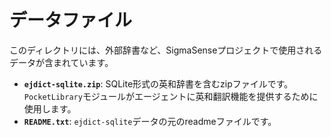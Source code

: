 # データファイル

このディレクトリには、外部辞書など、SigmaSenseプロジェクトで使用されるデータが含まれています。

- **`ejdict-sqlite.zip`**: SQLite形式の英和辞書を含むzipファイルです。`PocketLibrary`モジュールがエージェントに英和翻訳機能を提供するために使用します。
- **`README.txt`**: `ejdict-sqlite`データの元のreadmeファイルです。